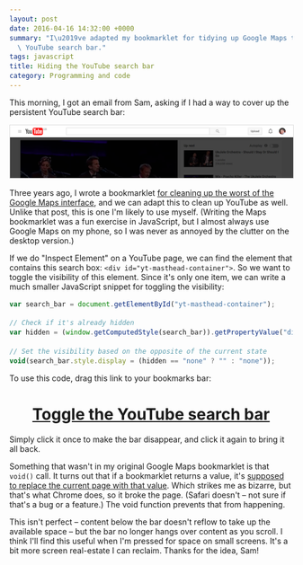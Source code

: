 ```yaml
---
layout: post
date: 2016-04-16 14:32:00 +0000
summary: "I\u2019ve adapted my bookmarklet for tidying up Google Maps to hide the\
  \ YouTube search bar."
tags: javascript
title: Hiding the YouTube search bar
category: Programming and code
---
```


This morning, I got an email from Sam, asking if I had a way to cover up the persistent YouTube search bar:

<img src="/images/2016/youtube-search.png" style="border: 1px solid #ddd;" alt="The search bar at the top of YouTube.">

Three years ago, I wrote a bookmarklet [for cleaning up the worst of the Google Maps interface](/2013/08/google-maps/), and we can adapt this to clean up YouTube as well.
Unlike that post, this is one I'm likely to use myself.
(Writing the Maps bookmarklet was a fun exercise in JavaScript, but I almost always use Google Maps on my phone, so I was never as annoyed by the clutter on the desktop version.)

If we do "Inspect Element" on a YouTube page, we can find the element that contains this search box: `<div id="yt-masthead-container">`.
So we want to toggle the visibility of this element.
Since it's only one item, we can write a much smaller JavaScript snippet for toggling the visibility:

```javascript
var search_bar = document.getElementById("yt-masthead-container");

// Check if it's already hidden
var hidden = (window.getComputedStyle(search_bar)).getPropertyValue("display");

// Set the visibility based on the opposite of the current state
void(search_bar.style.display = (hidden == "none" ? "" : "none"));
```

To use this code, drag this link to your bookmarks bar:
<p><center><h1><a href="javascript:var%20search_bar%20=%20document.getElementById(%22yt-masthead-container%22);var%20hidden%20=%20(window.getComputedStyle(search_bar)).getPropertyValue(%22display%22);search_bar.style.display%20=%20(hidden%20==%20%22none%22%20?%20%22%22%20:%20%22none%22);console.log(%22%22);">Toggle the YouTube search bar</a></h1></center></p>
Simply click it once to make the bar disappear, and click it again to bring it all back.

Something that wasn't in my original Google Maps bookmarklet is that `void()` call.
It turns out that if a bookmarklet returns a value, it's [supposed to replace the current page with that value](http://web.archive.org/web/20080210094153/http://www.subsimple.com/bookmarklets/rules.asp).
Which strikes me as bizarre, but that's what Chrome does, so it broke the page.
(Safari doesn't – not sure if that's a bug or a feature.)
The void function prevents that from happening.

This isn't perfect – content below the bar doesn't reflow to take up the available space – but the bar no longer hangs over content as you scroll.
I think I'll find this useful when I'm pressed for space on small screens.
It's a bit more screen real-estate I can reclaim.
Thanks for the idea, Sam!
